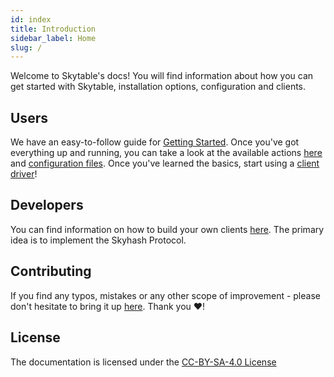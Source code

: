 ```yaml
---
id: index
title: Introduction
sidebar_label: Home
slug: /
---
```


Welcome to Skytable's docs! You will find information about how you can get started with Skytable, installation options, configuration and clients.

## Users

We have an easy-to-follow guide for [Getting Started](getting-started). Once you've got everything up and running, you can take a look at the available actions [here](actions-overview) and [configuration files](config-files).
Once you've learned the basics, start using a [client driver](clients)!

## Developers

You can find information on how to build your own clients [here](protocol/skyhash). The primary idea is to implement the Skyhash Protocol.

## Contributing

If you find any typos, mistakes or any other scope of improvement - please don't hesitate to bring it up [here](https://github.com/skytable/docs/issues). Thank you ❤️!

## License

The documentation is licensed under the [CC-BY-SA-4.0 License](https://github.com/skytable/docs/tree/master/LICENSE)
